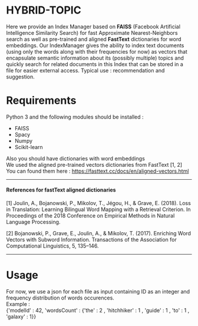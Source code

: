 # HYBRID-TOPIC
Here we provide an Index Manager based on **FAISS** (Facebook Artificial Intelligence Similarity Search) for fast Approximate Nearest-Neighbors search as well as pre-trained and aligned **FastText** dictionaries for word embeddings.
Our IndexManager gives the ability to index text documents (using only the words along with their frequencies for now) as vectors that encapsulate semantic information about its (possibly multiple) topics and quickly search for related documents in this Index that can be stored in a file for easier external access. Typical use : recommendation and suggestion.
# Requirements
Python 3 and the following modules should be installed :
- FAISS
- Spacy
- Numpy
- Scikit-learn

Also you should have dictionaries with word embeddings  
We used the aligned pre-trained vectors dictionaries from FastText [1, 2]
You can found them here : https://fasttext.cc/docs/en/aligned-vectors.html

---

#### References for fastText aligned dictionaries 
<a id="1">[1]</a> 
Joulin, A., Bojanowski, P., Mikolov, T., Jégou, H., & Grave, E. (2018). 
Loss in Translation: Learning Bilingual Word Mapping with a Retrieval Criterion. 
In Proceedings of the 2018 Conference on Empirical Methods in Natural Language Processing.

<a id="2">[2]</a> 
Bojanowski, P., Grave, E., Joulin, A., & Mikolov, T. (2017). 
Enriching Word Vectors with Subword Information.
Transactions of the Association for Computational Linguistics, 5, 135–146.

---

# Usage
For now, we use a json for each file as input containing ID as an integer and frequency distribution of words occurences.  
Example :  
{'modelId' : 42, 
 'wordsCount' : {'the' : 2 , 'hitchhiker' : 1 , 'guide' : 1 , 'to' : 1 , 'galaxy' : 1}}
